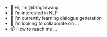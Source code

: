 - 👋 Hi, I’m @fanglinwang
- 👀 I’m interested in NLP
- 🌱 I’m currently learning dialogue generation
- 💞️ I’m looking to collaborate on ...
- 📫 How to reach me ...

<!---
fanglinwang/fanglinwang is a ✨ special ✨ repository because its `README.md` (this file) appears on your GitHub profile.
You can click the Preview link to take a look at your changes.
--->
